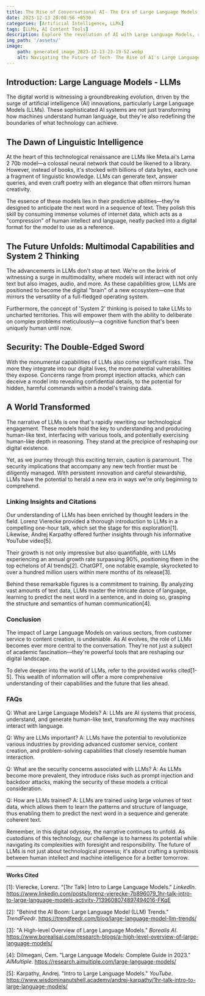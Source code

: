 ```yaml
---
title: The Rise of Conversational AI- The Era of Large Language Models
date: 2023-12-13 20:08:56 +0530
categories: [Artificial Intelligence, LLMs]
tags: [LLMs, AI Content Tools]
description: Explore the revolution of AI with Large Language Models, reshaping tech with human-like reasoning and creativity. Dive into their future and security in our digital world.
img_path: '/assets/'
image:
    path: generated_image_2023-12-13-23-19-52.webp
    alt: Navigating the Future of Tech- The Rise of AI's Large Language Models and Their Impact on Digital Security
---
```



## Introduction: Large Language Models - LLMs

The digital world is witnessing a groundbreaking evolution, driven by the surge of artificial intelligence (AI) innovations, particularly Large Language Models (LLMs). These sophisticated AI systems are not just transforming how machines understand human language, but they're also redefining the boundaries of what technology can achieve.

## The Dawn of Linguistic Intelligence

At the heart of this technological renaissance are LLMs like Meta.ai's Lama 2 70b model—a colossal neural network that could be likened to a library. However, instead of books, it's stocked with billions of data bytes, each one a fragment of linguistic knowledge. LLMs can generate text, answer queries, and even craft poetry with an elegance that often mirrors human creativity.

The essence of these models lies in their predictive abilities—they're designed to anticipate the next word in a sequence of text. They polish this skill by consuming immense volumes of internet data, which acts as a "compression" of human intellect and language, neatly packed into a digital format for the model to use as a reference.

## The Future Unfolds: Multimodal Capabilities and System 2 Thinking

The advancements in LLMs don't stop at text. We're on the brink of witnessing a surge in multimodality, where models will interact with not only text but also images, audio, and more. As these capabilities grow, LLMs are positioned to become the digital "brain" of a new ecosystem—one that mirrors the versatility of a full-fledged operating system.

Furthermore, the concept of 'System 2' thinking is poised to take LLMs to uncharted territories. This will empower them with the ability to deliberate on complex problems meticulously—a cognitive function that's been uniquely human until now.

## Security: The Double-Edged Sword

With the monumental capabilities of LLMs also come significant risks. The more they integrate into our digital lives, the more potential vulnerabilities they expose. Concerns range from prompt injection attacks, which can deceive a model into revealing confidential details, to the potential for hidden, harmful commands within a model's training data.

## A World Transformed

The narrative of LLMs is one that's rapidly rewriting our technological engagement. These models hold the key to understanding and producing human-like text, interfacing with various tools, and potentially exercising human-like depth in reasoning. They stand at the precipice of reshaping our digital existence.

Yet, as we journey through this exciting terrain, caution is paramount. The security implications that accompany any new tech frontier must be diligently managed. With persistent innovation and careful stewardship, LLMs have the potential to herald a new era in ways we're only beginning to comprehend.

### Linking Insights and Citations

Our understanding of LLMs has been enriched by thought leaders in the field. Lorenz Vierecke provided a thorough introduction to LLMs in a compelling one-hour talk, which set the stage for this exploration[1]. Likewise, Andrej Karpathy offered further insights through his informative YouTube video[5].

Their growth is not only impressive but also quantifiable, with LLMs experiencing an annual growth rate surpassing 90%, positioning them in the top echelons of AI trends[2]. ChatGPT, one notable example, skyrocketed to over a hundred million users within mere months of its release[3].

Behind these remarkable figures is a commitment to training. By analyzing vast amounts of text data, LLMs master the intricate dance of language, learning to predict the next word in a sentence, and in doing so, grasping the structure and semantics of human communication[4].

### Conclusion

The impact of Large Language Models on various sectors, from customer service to content creation, is undeniable. As AI evolves, the role of LLMs becomes ever more central to the conversation. They're not just a subject of academic fascination—they're powerful tools that are reshaping our digital landscape.

To delve deeper into the world of LLMs, refer to the provided works cited[1-5]. This wealth of information will offer a more comprehensive understanding of their capabilities and the future that lies ahead.

### FAQs

Q: What are Large Language Models?
A: LLMs are AI systems that process, understand, and generate human-like text, transforming the way machines interact with language.

Q: Why are LLMs important?
A: LLMs have the potential to revolutionize various industries by providing advanced customer service, content creation, and problem-solving capabilities that closely resemble human interaction.

Q: What are the security concerns associated with LLMs?
A: As LLMs become more prevalent, they introduce risks such as prompt injection and backdoor attacks, making the security of these models a critical consideration.

Q: How are LLMs trained?
A: LLMs are trained using large volumes of text data, which allows them to learn the patterns and structure of language, thus enabling them to predict the next word in a sequence and generate coherent text.

Remember, in this digital odyssey, the narrative continues to unfold. As custodians of this technology, our challenge is to harness its potential while navigating its complexities with foresight and responsibility. The future of LLMs is not just about technological prowess; it's about crafting a symbiosis between human intellect and machine intelligence for a better tomorrow.

---

**Works Cited**

[1]: Vierecke, Lorenz. "[1hr Talk] Intro to Large Language Models." *LinkedIn*. https://www.linkedin.com/posts/lorenz-vierecke-7b896079_1hr-talk-intro-to-large-language-models-activity-7139608074897494016-FKqE

[2]: "Behind the AI Boom: Large Language Model (LLM) Trends." *TrendFeedr*. https://trendfeedr.com/blog/large-language-model-llm-trends/

[3]: "A High-level Overview of Large Language Models." *Borealis AI*. https://www.borealisai.com/research-blogs/a-high-level-overview-of-large-language-models/

[4]: Dilmegani, Cem. "Large Language Models: Complete Guide in 2023." *AIMultiple*. https://research.aimultiple.com/large-language-models/

[5]: Karpathy, Andrej. "Intro to Large Language Models." *YouTube*. https://www.wisdominanutshell.academy/andrej-karpathy/1hr-talk-intro-to-large-language-models/
